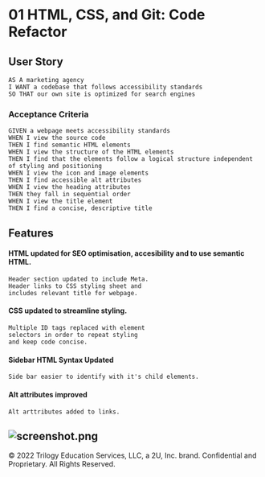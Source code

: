 # 01 HTML, CSS, and Git: Code Refactor

## User Story
```
AS A marketing agency
I WANT a codebase that follows accessibility standards
SO THAT our own site is optimized for search engines
```

### Acceptance Criteria

```
GIVEN a webpage meets accessibility standards
WHEN I view the source code
THEN I find semantic HTML elements
WHEN I view the structure of the HTML elements
THEN I find that the elements follow a logical structure independent of styling and positioning
WHEN I view the icon and image elements
THEN I find accessible alt attributes
WHEN I view the heading attributes
THEN they fall in sequential order
WHEN I view the title element
THEN I find a concise, descriptive title
```
## Features


#### HTML updated for SEO optimisation, accesibility and to use semantic HTML.
```
Header section updated to include Meta.
Header links to CSS styling sheet and
includes relevant title for webpage.
```

#### CSS updated to streamline styling.
```
Multiple ID tags replaced with element
selectors in order to repeat styling
and keep code concise.
```

#### Sidebar HTML Syntax Updated
```
Side bar easier to identify with it's child elements.
```

#### Alt attributes improved
```
Alt arttributes added to links.
```
![screenshot.png](.https://github.com/cherry-aisha/week-1-homework/blob/main/assets/images/screenshot.png)
---
© 2022 Trilogy Education Services, LLC, a 2U, Inc. brand. Confidential and Proprietary. All Rights Reserved.
